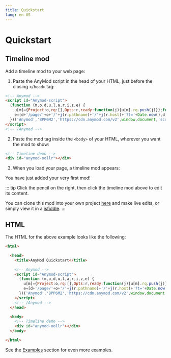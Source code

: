 ```yaml
---
title: Quickstart
lang: en-US
---
```


# Quickstart
<sandbox/>

## Timeline mod

Add a timeline mod to your web page:

1. Paste the AnyMod script in the head of your HTML, just before the closing `</head>` tag:

```html
<!-- Anymod -->
<script id="Anymod-script">
  (function (m,o,d,u,l,a,r,i,z,e) {
    u[m]={Project:o,rq:[],Opts:r,ready:function(j){u[m].rq.push(j)}};function j(s){return encodeURIComponent(btoa(s))};z=l.getElementById(m+'-'+a);r=u.location;
    e=[d+'/page/'+o+'/'+j(r.pathname)+'/'+j(r.host)+'?t='+Date.now(),d];e.map(function(w){i=l.createElement(a);i.defer=1;i.src=w;z.parentNode.insertBefore(i,z);});
  })('Anymod','8PP6M2','https://cdn.anymod.com/v2',window,document,'script',{});
</script>
<!-- /Anymod -->
```

2. Paste the mod tag inside the `<body>` of your HTML, wherever you want the mod to show:

```html
<!-- Timeline demo -->
<div id="anymod-oollr"></div>
```

3. When you load your page, a timeline mod appears:

<div class="mod-container">
  <!-- Timeline demo v2 [Sandbox] -->
  <mod :mod-key="'lmbrm'"/>
</div>

You have just added your very first mod!

::: tip
Click the pencil <sandbox-inline/> on the right, then click the timeline mod above to edit its content.

You can clone this mod into your own project [here](https://anymod.com/mod/oollr?v=20) and make live edits, or simply view it in a [jsfiddle](https://jsfiddle.net/component/pv1zuycw/).
:::

## HTML

The HTML for the above example looks like the following:

```html
<html>

  <head>
    <title>AnyMod Quickstart</title>

    <!-- Anymod -->
    <script id="Anymod-script">
      (function (m,o,d,u,l,a,r,i,z,e) {
        u[m]={Project:o,rq:[],Opts:r,ready:function(j){u[m].rq.push(j)}};function j(s){return encodeURIComponent(btoa(s))};z=l.getElementById(m+'-'+a);r=u.location;
        e=[d+'/page/'+o+'/'+j(r.pathname)+'/'+j(r.host)+'?t='+Date.now(),d];e.map(function(w){i=l.createElement(a);i.defer=1;i.src=w;z.parentNode.insertBefore(i,z);});
      })('Anymod','8PP6M2','https://cdn.anymod.com/v2',window,document,'script',{});
    </script>
    <!-- /Anymod -->
  </head>

  <body>
    <!-- Timeline demo -->
    <div id="anymod-oollr"></div>
  </body>

</html>
```

See the [Examples](/examples/) section for even more examples.